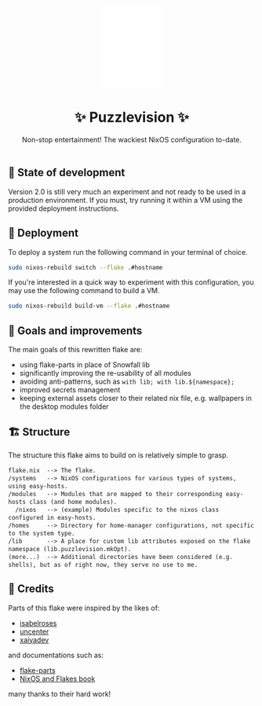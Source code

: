 <br>
<div align="center"><img src="assets/puzzlevision.png" width="120px" height="auto"></div>

<h1 align="center">✨ Puzzlevision ✨<br></h1>
<div align="center">Non-stop entertainment! The wackiest NixOS configuration to-date.</div>
<br>

## 🚧 State of development
Version 2.0 is still very much an experiment and not ready to be used in a production
environment. If you must, try running it within a VM using the provided deployment
instructions.

## 🚀 Deployment
To deploy a system run the following command in your terminal of choice.

```sh
sudo nixos-rebuild switch --flake .#hostname
```

If you're interested in a quick way to experiment with this configuration,
you may use the following command to build a VM.

```sh
sudo nixos-rebuild build-vm --flake .#hostname
```

## 📝 Goals and improvements
The main goals of this rewritten flake are:

- using flake-parts in place of Snowfall lib
- significantly improving the re-usability of all modules
- avoiding anti-patterns, such as `with lib; with lib.${namespace};`
- improved secrets management
- keeping external assets closer to their related nix file, e.g. wallpapers in
the desktop modules folder

## 🏗️ Structure
The structure this flake aims to build on is relatively simple to grasp.

```
flake.nix  --> The flake.
/systems   --> NixOS configurations for various types of systems, using easy-hosts.
/modules   --> Modules that are mapped to their corresponding easy-hosts class (and home modules).
  /nixos   --> (example) Modules specific to the nixos class configured in easy-hosts.
/homes     --> Directory for home-manager configurations, not specific to the system type.
/lib       --> A place for custom lib attributes exposed on the flake namespace (lib.puzzlevision.mkOpt).
(more...)  --> Additional directories have been considered (e.g. shells), but as of right now, they serve no use to me.
```

## 🎨 Credits
Parts of this flake were inspired by the likes of:

- [isabelroses](https://github.com/isabelroses)
- [uncenter](https://github.com/uncenter)
- [xaiyadev](https://github.com/xaiyadev)

and documentations such as:

- [flake-parts](https://flake.parts)
- [NixOS and Flakes book](https://nixos-and-flakes.thiscute.world)

many thanks to their hard work!
